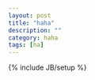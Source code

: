 ```yaml
---
layout: post
title: "haha"
description: ""
category: haha
tags: [ha]
---
```

{% include JB/setup %}
